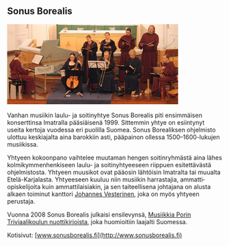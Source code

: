 ## Sonus Borealis

[![Sonus Borealis](/esiintyjat/sonus-borealis.jpg)](http://www.sonusborealis.fi)

Vanhan musiikin laulu- ja soitinyhtye Sonus Borealis piti ensimmäisen konserttinsa Imatralla pääsiäisenä 1999. Sittemmin yhtye on esiintynyt useita kertoja vuodessa eri puolilla Suomea. Sonus Borealiksen ohjelmisto ulottuu keski­ajalta aina barokkiin asti, pääpainon ollessa 1500–1600-lukujen musiikissa.

Yhtyeen kokoonpano vaihtelee muutaman hengen soitin­ryhmästä aina lähes kolmikymmenhenkiseen laulu- ja soitin­yhtyeeseen riippuen esitettävästä ohjelmistosta. Yhtyeen muusikot ovat pääosin lähtöisin Imatralta tai muualta Etelä-Karjalasta. Yhtyeeseen kuuluu niin musiikin harrastajia, ammatti­opiskelijoita kuin ammattilaisiakin, ja sen taiteellisena johtajana on alusta alkaen toiminut kanttori [Johannes Vesterinen](/{{page.year}}/esiintyjat/vesteriset/), joka on myös yhtyeen perustaja.

Vuonna 2008 Sonus Borealis julkaisi ensilevynsä, [Musiikkia Porin Triviaalikoulun nuottikirjoista](http://www.sonusborealis.fi/levyt/), joka huomioitiin laajalti Suomessa.

Kotisivut: [www.sonusborealis.fi](http://www.sonusborealis.fi)
